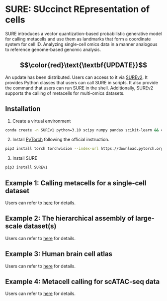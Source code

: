 # SURE: SUccinct REpresentation of cells
 SURE introduces a vector quantization-based probabilistic generative model for calling metacells and use them as landmarks that form a coordinate system for cell ID. Analyzing single-cell omics data in a manner analogous to reference genome-based genomic analysis.

## **$$\color{red}\text{\textbf{UPDATE}}$$**
An update has been distributed. Users can access to it via [SUREv2](https://github.com/ZengFLab/SUREv2). It provides Python classes that users can call SURE in scripts. It also provide the command that users can run SURE in the shell. Additionally, SUREv2 supports the calling of metacells for multi-omics datasets.

## Installation
1. Create a virtual environment
```bash
conda create -n SUREv1 python=3.10 scipy numpy pandas scikit-learn && conda activate SUREv1
```

2. Install [PyTorch](https://pytorch.org/get-started/locally/) following the official instruction. 
```bash
pip3 install torch torchvision --index-url https://download.pytorch.org/whl/cu126
```

3. Install SURE
```bash
pip3 install SUREv1
```

## Example 1: Calling metacells for a single-cell dataset

Users can refer to [here](https://github.com/ZengFLab/SURE_example_1) for details.

## Example 2: The hierarchical assembly of large-scale dataset(s)

Users can refer to [here](https://github.com/ZengFLab/SURE_example_2) for details.

## Example 3: Human brain cell atlas

Users can refer to [here](https://github.com/ZengFLab/SURE_example_3) for details.

## Example 4: Metacell calling for scATAC-seq data

Users can refer to [here](https://github.com/ZengFLab/SURE_example_4) for details.


